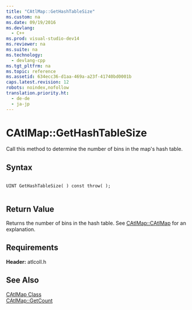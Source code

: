 ```yaml
---
title: "CAtlMap::GetHashTableSize"
ms.custom: na
ms.date: 09/19/2016
ms.devlang: 
  - C++
ms.prod: visual-studio-dev14
ms.reviewer: na
ms.suite: na
ms.technology: 
  - devlang-cpp
ms.tgt_pltfrm: na
ms.topic: reference
ms.assetid: 634ecc36-d1aa-469a-a23f-41740bd0001b
caps.latest.revision: 12
robots: noindex,nofollow
translation.priority.ht: 
  - de-de
  - ja-jp
---
```

# CAtlMap::GetHashTableSize
Call this method to determine the number of bins in the map's hash table.  
  
## Syntax  
  
```  
  
UINT GetHashTableSize( ) const throw( );  
  
```  
  
## Return Value  
 Returns the number of bins in the hash table. See [CAtlMap::CAtlMap](../vs140/CAtlMap--CAtlMap.md) for an explanation.  
  
## Requirements  
 **Header:** atlcoll.h  
  
## See Also  
 [CAtlMap Class](../vs140/CAtlMap-Class.md)   
 [CAtlMap::GetCount](../vs140/CAtlMap--GetCount.md)
